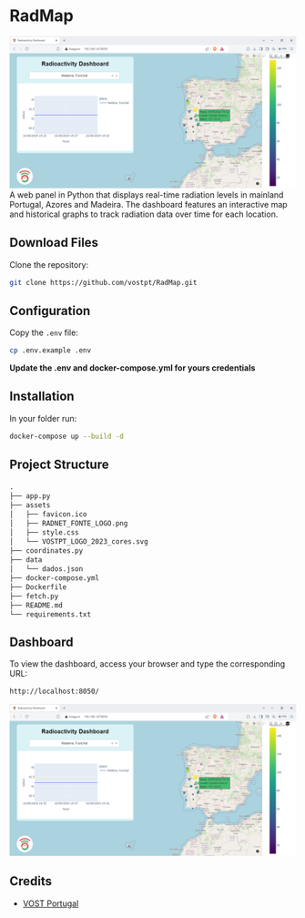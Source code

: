 # RadMap
![RadMap Dashboard](/images/dashboard.png)
 A web panel in Python that displays real-time radiation levels in mainland Portugal, Azores and Madeira. The dashboard features an interactive map and historical graphs to track radiation data over time for each location.

## Download Files
Clone the repository:
```sh
git clone https://github.com/vostpt/RadMap.git
```

## Configuration
Copy the `.env` file:
```sh
cp .env.example .env
```

**Update the .env and docker-compose.yml for yours credentials**

## Installation
In your folder run:
```sh
docker-compose up --build -d
```

## Project Structure
```
.
├── app.py
├── assets
│   ├── favicon.ico
│   ├── RADNET_FONTE_LOGO.png
│   ├── style.css
│   └── VOSTPT_LOGO_2023_cores.svg
├── coordinates.py
├── data
│   └── dados.json
├── docker-compose.yml
├── Dockerfile
├── fetch.py
├── README.md
└── requirements.txt
```

## Dashboard
To view the dashboard, access your browser and type the corresponding URL:
```sh
http://localhost:8050/
```

![RadMap Dashboard](/images/dashboard.png)

## Credits
- [VOST Portugal](https://github.com/vostpt)